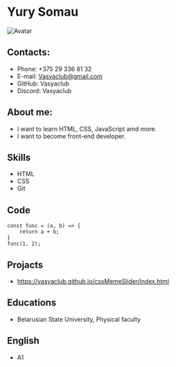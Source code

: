 # Yury Somau 
![Avatar](/2/rsschool-cv/Images/me.jpg)
## Contacts:
* Phone: +375 29 336 81 32
* E-mail: Vasyaclub@gmail.com
* GitHub: Vasyaclub
* Discord: Vasyaclub
## About me: 
* I want to learn HTML, CSS, JavaScript amd more.
* I want to become front-end developer.
## Skills
* HTML
* CSS
* Git
## Code
```
const func = (a, b) => {
    return a + b;
}
func(1, 2);
```
## Projacts
* https://vasyaclub.github.io/cssMemeSlider/index.html
## Educations
* Belarusian State University, Physical faculty
## English
* A1
